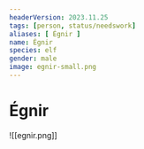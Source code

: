 ```yaml
---
headerVersion: 2023.11.25
tags: [person, status/needswork]
aliases: [ Égnir ]
name: Égnir
species: elf
gender: male
image: egnir-small.png
---
```

# Égnir


![[egnir.png]]